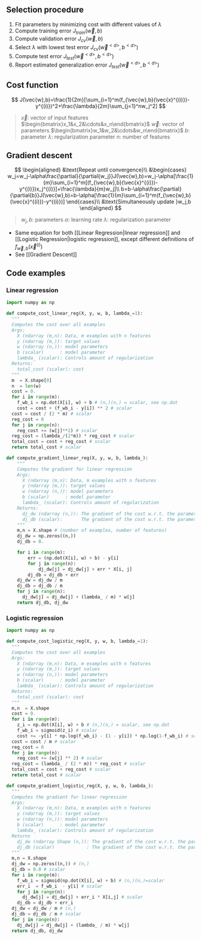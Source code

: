 ## Selection procedure

1. Fit parameters by minimizing cost with different values of $\lambda$
2. Compute training error $J_{train}(\vec{w},b)$
3. Compute validation error $J_{cv}(\vec{w},b)$
4. Select $\lambda$ with lowest test error $J_{cv}(\vec{w}^{<d>},b^{<d>})$
5. Compute test error $J_{test}(\vec{w}^{<d>},b^{<d>})$
6. Report estimated generalization error $J_{test}(\vec{w}^{<d>},b^{<d>})$

## Cost function

$$
J(\vec{w},b)=\frac{1}{2m}[\sum_{i=1}^m(f_{\vec{w},b}(\vec{x}^{(i)})-y^{(i)})^2+\frac{\lambda}{2m}\sum_{j=1}^nw_j^2]
$$
> $\vec{x}$: vector of input features $\begin{bmatrix}x_1&x_2&\cdots&x_n\end{bmatrix}$
> $\vec{w}$: vector of parameters $\begin{bmatrix}w_1&w_2&\cdots&w_n\end{bmatrix}$
> $b$: parameter
> $\lambda$: regularization parameter
> $n$: number of features

## Gradient descent

$$
\begin{aligned}
&\text{Repeat until convergence}\\
&\begin{cases}
w_j=w_j-\alpha\frac{\partial}{\partial{w_j}}J(\vec{w},b)=w_j-\alpha[\frac{1}{m}\sum_{i=1}^m[(f_{\vec{w},b}(\vec{x}^{(i)})-y^{(i)})x_j^{(i)}]+\frac{\lambda}{m}w_j]\\
b=b-\alpha\frac{\partial}{\partial{b}}J(\vec{w},b)=b-\alpha[\frac{1}{m}\sum_{i=1}^m(f_{\vec{w},b}(\vec{x}^{(i)})-y^{(i)})]
\end{cases}\\
&\text{Simultaneously update }w_j,b
\end{aligned}
$$
> $w_j,b$: parameters
> $\alpha$: learning rate
> $\lambda$: regularization parameter

- Same equation for both [[Linear Regression|linear regression]] and [[Logistic Regression|logistic regression]], except different definitions of $f_{\vec{w},b}(\vec{x}^{(i)})$
- See [[Gradient Descent]]

## Code examples

### Linear regression

```python
import numpy as np

def compute_cost_linear_reg(X, y, w, b, lambda_=1):
  """
  Computes the cost over all examples
  Args:
    X (ndarray (m,n): Data, m examples with n features
    y (ndarray (m,)): target values
    w (ndarray (n,)): model parameters
    b (scalar)      : model parameter
    lambda_ (scalar): Controls amount of regularization
  Returns:
    total_cost (scalar): cost
  """
  m  = X.shape[0]
  n  = len(w)
  cost = 0.
  for i in range(m):
    f_wb_i = np.dot(X[i], w) + b # (n,)(n,) = scalar, see np.dot
    cost = cost + (f_wb_i - y[i]) ** 2 # scalar
  cost = cost / (2 * m) # scalar
  reg_cost = 0
  for j in range(n):
    reg_cost += (w[j]**2) # scalar
  reg_cost = (lambda_/(2*m)) * reg_cost # scalar
  total_cost = cost + reg_cost # scalar
  return total_cost # scalar

def compute_gradient_linear_reg(X, y, w, b, lambda_): 
    """
    Computes the gradient for linear regression 
    Args:
      X (ndarray (m,n): Data, m examples with n features
      y (ndarray (m,)): target values
      w (ndarray (n,)): model parameters
      b (scalar)      : model parameter
      lambda_ (scalar): Controls amount of regularization
    Returns:
      dj_dw (ndarray (n,)): The gradient of the cost w.r.t. the parameters w
      dj_db (scalar):       The gradient of the cost w.r.t. the parameter b
    """
    m,n = X.shape # (number of examples, number of features)
    dj_dw = np.zeros((n,))
    dj_db = 0.

    for i in range(m):
        err = (np.dot(X[i], w) + b) - y[i]
        for j in range(n):
            dj_dw[j] = dj_dw[j] + err * X[i, j]
        dj_db = dj_db + err
    dj_dw = dj_dw / m
    dj_db = dj_db / m
    for j in range(n):
      dj_dw[j] = dj_dw[j] + (lambda_ / m) * w[j]
    return dj_db, dj_dw
```

### Logistic regression

```python
import numpy as np

def compute_cost_logistic_reg(X, y, w, b, lambda_=1):
  """
  Computes the cost over all examples
  Args:
    X (ndarray (m,n): Data, m examples with n features
    y (ndarray (m,)): target values
    w (ndarray (n,)): model parameters
    b (scalar)      : model parameter
    lambda_ (scalar): Controls amount of regularization
  Returns:
    total_cost (scalar): cost
  """
  m,n  = X.shape
  cost = 0.
  for i in range(m):
    z_i = np.dot(X[i], w) + b # (n,)(n,) = scalar, see np.dot
    f_wb_i = sigmoid(z_i) # scalar
    cost += -y[i] * np.log(f_wb_i) - (1 - y[i]) * np.log(1-f_wb_i) # scalar
  cost = cost / m # scalar
  reg_cost = 0
  for j in range(n):
    reg_cost += (w[j] ** 2) # scalar
  reg_cost = (lambda_ / (2 * m)) * reg_cost # scalar
  total_cost = cost + reg_cost # scalar
  return total_cost # scalar

def compute_gradient_logistic_reg(X, y, w, b, lambda_): 
  """
  Computes the gradient for linear regression
  Args:
    X (ndarray (m,n): Data, m examples with n features
    y (ndarray (m,)): target values
    w (ndarray (n,)): model parameters
    b (scalar)      : model parameter
    lambda_ (scalar): Controls amount of regularization
  Returns
    dj_dw (ndarray Shape (n,)): The gradient of the cost w.r.t. the parameters w
    dj_db (scalar)            : The gradient of the cost w.r.t. the parameter b
  """
  m,n = X.shape
  dj_dw = np.zeros((n,)) # (n,)
  dj_db = 0.0 # scalar
  for i in range(m):
    f_wb_i = sigmoid(np.dot(X[i], w) + b) # (n,)(n,)=scalar
    err_i  = f_wb_i  - y[i] # scalar
    for j in range(n):
      dj_dw[j] = dj_dw[j] + err_i * X[i,j] # scalar
    dj_db = dj_db + err_i
  dj_dw = dj_dw / m # (n,)
  dj_db = dj_db / m # scalar
  for j in range(n):
    dj_dw[j] = dj_dw[j] + (lambda_ / m) * w[j]
  return dj_db, dj_dw
```
